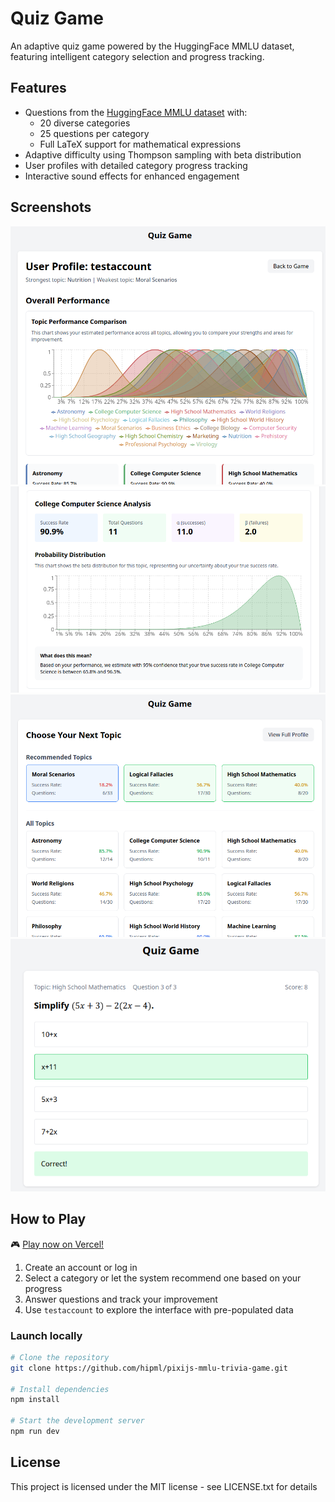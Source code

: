 # Quiz Game

An adaptive quiz game powered by the HuggingFace MMLU dataset, featuring intelligent category selection and progress tracking.

## Features

- Questions from the [HuggingFace MMLU dataset](https://huggingface.co/datasets/cais/mmlu) with:
  - 20 diverse categories
  - 25 questions per category
  - Full LaTeX support for mathematical expressions
- Adaptive difficulty using Thompson sampling with beta distribution
- User profiles with detailed category progress tracking
- Interactive sound effects for enhanced engagement

## Screenshots

![User profile - all topics](public/img1.png)
![User profile - one topic](public/img2.png)
![Select topics](public/img3.png)
![Sample question](public/img4.png)


## How to Play

:video_game: [Play now on Vercel!](https://vercel.com/paul-lamberts-projects/pixijs-mmlu-trivia-game)

1. Create an account or log in
2. Select a category or let the system recommend one based on your progress
3. Answer questions and track your improvement
4. Use `testaccount` to explore the interface with pre-populated data


### Launch locally

```bash
# Clone the repository
git clone https://github.com/hipml/pixijs-mmlu-trivia-game.git

# Install dependencies
npm install

# Start the development server
npm run dev
```

## License

This project is licensed under the MIT license - see LICENSE.txt for details
